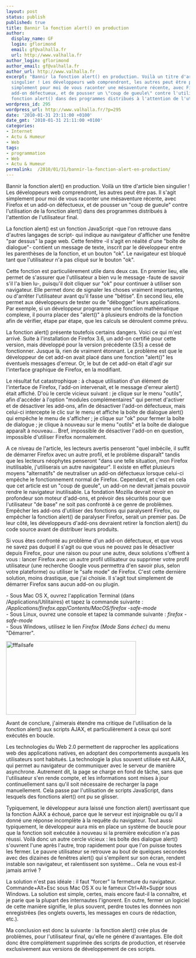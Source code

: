 ```yaml
---
layout: post
status: publish
published: true
title: Bannir la fonction alert() en production
author:
  display_name: GF
  login: gflorimond
  email: gf@valhalla.fr
  url: http://www.valhalla.fr
author_login: gflorimond
author_email: gf@valhalla.fr
author_url: http://www.valhalla.fr
excerpt: "Bannir la fonction alert() en production. Voilà un titre d'article bien
  singulier ! Les développeurs web comprendront, les autres peut être pas. Il s'agit
  simplement pour moi de vous raconter une mésaventure récente, avec Firefox et un
  add-on défectueux, et de pousser un \"coup de gueule\" contre l'utilisation de la
  fonction alert() dans des programmes distribués à l'attention de l'utilisateur final.\r\n\r\n"
wordpress_id: 295
wordpress_url: http://www.valhalla.fr/?p=295
date: '2010-01-31 23:11:00 +0100'
date_gmt: '2010-01-31 21:11:00 +0100'
categories:
- Internet
- Actu & Humeur
- Web
tags:
- programmation
- Web
- Actu & Humeur
permalink:  /2010/01/31/bannir-la-fonction-alert-en-production/
---
```

<p>Bannir la fonction alert() en production. Voilà un titre d'article bien singulier ! Les développeurs web comprendront, les autres peut être pas. Il s'agit simplement pour moi de vous raconter une mésaventure récente, avec Firefox et un add-on défectueux, et de pousser un "coup de gueule" contre l'utilisation de la fonction alert() dans des programmes distribués à l'attention de l'utilisateur final.</p>
<p><a id="more"></a><a id="more-295"></a></p>
<p>La fonction alert() est un fonction JavaScript -que l'on retrouve dans d'autres langages de script- qui indique au navigateur d'afficher une fenêtre "par dessus" la page web. Cette fenêtre -il s'agit en réalité d'une "boîte de dialogue"- contient un message de texte, inscrit par le développeur entre les parenthèses de la fonction, et un bouton "ok". Le navigateur est bloqué tant que l'utilisateur n'a pas cliqué sur le bouton "ok".</p>
<p>Cette fonction est particulièrement utile dans deux cas. En premier lieu, elle permet de s'assurer que l'utilisateur a bien vu le message -faute de savoir s'il l'a bien lu-, puisqu'il doit cliquer sur "ok" pour continuer à utiliser son navigateur. Elle permet donc de signaler les choses vraiment importantes, ou d'arrêter l'utilisateur avant qu'il fasse une "bêtise". En second lieu, elle permet aux développeurs de tester ou de "débogger" leurs applications. Par exemple, si un développeur programme une fonction mathématique complexe, il pourra placer des "alert()" à plusieurs endroits de la fonction afin de vérifier, étape par étape, que les calculs se déroulent comme prévu.</p>
<p>La fonction alert() présente toutefois certains dangers. Voici ce qui m'est arrivé. Suite à l'installation de Firefox 3.6, un add-on certifié pour cette version, mais développé pour la version précédente (3.5) a cessé de fonctionner. Jusque là, rien de vraiment étonnant. Le problème est que le développeur de cet add-on avait placé dans une fonction "alert()" les éventuels messages d'erreur. Or, le but de cet add-on était d'agir sur l'interface graphique de Firefox, en la modifiant. </p>
<p>Le résultat fut catastrophique : à chaque utilisation d'un élément de l'interface de Firefox, l'add-on intervenait, et le message d'erreur alert() était affiché. D'où le cercle vicieux suivant : je clique sur le menu "outils", afin d'accéder à l'option "modules complémentaires" qui permet d'activer et de désactiver les add-ons, afin de désactiver l'add-on défectueux, mais celui-ci intercepte le clic sur le menu et affiche la boîte de dialogue alert() qui empêche le menu de s'afficher ; je clique sur "ok" pour fermer la boîte de dialogue ; je clique à nouveau sur le menu "outils" et la boîte de dialogue apparaît à nouveau... Bref, impossible de désactiver l'add-on en question, impossible d'utiliser Firefox normalement.</p>
<p>A ce niveau de l'article, les lecteurs avertis penseront "quel imbécile, il suffit de démarrer Firefox avec un autre profil, et le problème disparaît" tandis que les lecteurs néophytes penseront "dans une telle situation, mon Firefox inutilisable, j'utiliserais un autre navigateur". Il existe en effet plusieurs moyens "alternatifs" de neutraliser un add-on défectueux lorsque celui-ci empêche le fonctionnement normal de Firefox. Cependant, et c'est en cela que cet article est un "coup de gueule", un add-on ne devrait jamais pouvoir rendre le navigateur inutilisable. La fondation Mozilla devrait revoir en profondeur son moteur d'add-ons, et prévoir des sécurités pour que l'utilisateur "de base" ne soit pas confronté à ce genre de problèmes. Empêcher les add-ons d'utiliser des fonctions qui paralysent Firefox, ou empêcher la fonction alert() de paralyser Firefox, serait un premier pas. De leur côté, les développeurs d'add-ons devraient retirer la fonction alert() du code source avant de distribuer leurs produits.</p>
<p>Si vous êtes confronté au problème d'un add-on défectueux, et que vous ne savez pas duquel il s'agit ou que vous ne pouvez pas le désactiver depuis Firefox, pour une raison ou pour une autre, deux solutions s'offrent à vous : lancer Firefox avec un autre profil utilisateur ou supprimer votre profil utilisateur (une recherche Google vous permettra d'en savoir plus, selon votre plateforme) ou utiliser le "safe mode" de Firefox. C'est cette dernière solution, moins drastique, que j'ai choisie. Il s'agit tout simplement de démarrer Firefox sans aucun add-on ou plugin.</p>
<p>- Sous Mac OS X, ouvrez l'application Terminal (dans /Applications/Utilitaires) et tapez la commande suivante : <em>/Applications/firefox.app/Contents/MacOS/firefox  -safe-mode</em><br />
- Sous Linux, ouvrez une console et tapez la commande suivante : <em>firefox  -safe-mode</em><br />
- Sous Windows, utilisez le lien <em>Firefox (Mode Sans échec)</em> du menu "Démarrer".</p>
<p><a href="http://www.flickr.com/photos/valhallafr/4320226638/" title="fffailsafe de GF @ valhalla.fr, sur Flickr"><img src="http://farm5.static.flickr.com/4019/4320226638_993ff3ec4e_o.png" width="356" height="201" alt="fffailsafe" /></a></p>
<p>Avant de conclure, j'aimerais étendre ma critique de l'utilisation de la fonction alert() aux scripts AJAX, et particulièrement à ceux qui sont exécutés en boucle.</p>
<p>Les technologies du Web 2.0 permettent de rapprocher les applications web des applications natives, en adoptant des comportements auxquels les utilisateurs sont habitués. La technologie la plus souvent utilisée est AJAX, qui permet au navigateur de communiquer avec le serveur de manière asynchrone. Autrement dit, la page se charge en fond de tâche, sans que l'utilisateur s'en rende compte, et les informations sont mises à jour continuellement sans qu'il soit nécessaire de recharger la page manuellement. Cela passe par l'utilisation de scripts JavaScript, dans lesquels des fonctions alert() ont pu se glisser. </p>
<p>Typiquement, le développeur aura laissé une fonction alert() avertissant que la fonction AJAX a échoué, parce que le serveur est injoignable ou qu'il a donné une réponse incomplète à la requête du navigateur. Tout aussi typiquement, le développeur aura mis en place un système de boucle pour que la fonction soit exécutée à nouveau si la première exécution n'a pas réussi. Voilà donc un autre cercle vicieux : les boîte des dialogue alert() s'ouvrent l'une après l'autre, trop rapidement pour que l'on puisse toutes les fermer. Le pauvre utilisateur se retrouve au bout de quelques secondes avec des dizaines de fenêtres alert() qui s'empilent sur son écran, rendent instable son navigateur, et ralentissent son système... Cela ne vous est-il jamais arrivé ?</p>
<p>La solution n'est pas idéale : il faut "forcer" la fermeture du navigateur. Commande+Alt+Esc sous Mac OS X ou le fameux Ctrl+Alt+Suppr sous Windows. La solution est simple, certes, mais encore faut-il la connaître, et je parie que la plupart des internautes l'ignorent. En outre, fermer un logiciel de cette manière signifie, le plus souvent, perdre toutes les données non enregistrées (les onglets ouverts, les messages en cours de rédaction, etc.).</p>
<p>Ma conclusion est donc la suivante : la fonction alert() crée plus de problèmes, pour l'utilisateur final, qu'elle ne génère d'avantages. Elle doit donc être complètement supprimée des scripts de production, et réservée exclusivement aux versions de développement de ces scripts.</p>
